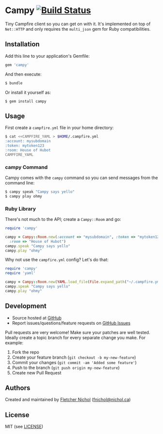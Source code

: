 # <a name="title"></a> Campy [![Build Status](https://secure.travis-ci.org/fnichol/campy.png)](http://travis-ci.org/fnichol/campy)

Tiny Campfire client so you can get on with it. It's implemented on top of
`Net::HTTP` and only requires the `multi_json` gem for Ruby compatibilities.

## <a name="installation"></a> Installation

Add this line to your application's Gemfile:

```ruby
gem 'campy'
```

And then execute:

```bash
$ bundle
```

Or install it yourself as:

```
$ gem install campy
```

## <a name="usage"></a> Usage

First create a `campfire.yml` file in your home directory:

```bash
$ cat <<CAMPFIRE_YAML > $HOME/.campfire.yml
:account: mysubdomain
:token: mytoken123
:room: House of Hubot
CAMPFIRE_YAML
```

### <a name="usage-bin"></a> campy Command

Campy comes with the `campy` command so you can send messages from the
command line:

```bash
$ campy speak "Campy says yello"
$ campy play ohmy
```

### <a name="usage-ruby"></a> Ruby Library

There's not much to the API; create a `Campy::Room` and go:

```ruby
require 'campy'

campy = Campy::Room.new(:account => "mysubdomain", :token => "mytoken123",
  :room => "House of Hubot")
campy.speak "Campy says yello"
campy.play "ohmy"
```

Why not use the `campfire.yml` config? Let's do that:

```ruby
require 'campy'
require 'yaml'

campy = Campy::Room.new(YAML.load_file(File.expand_path("~/.campfire.yml")))
campy.speak "Campy says yello"
campy.play "ohmy"
```

## <a name="development"></a> Development

* Source hosted at [GitHub][repo]
* Report issues/questions/feature requests on [GitHub Issues][issues]

Pull requests are very welcome! Make sure your patches are well tested.
Ideally create a topic branch for every separate change you make. For
example:

1. Fork the repo
2. Create your feature branch (`git checkout -b my-new-feature`)
3. Commit your changes (`git commit -am 'Added some feature'`)
4. Push to the branch (`git push origin my-new-feature`)
5. Create new Pull Request

## <a name="authors"></a> Authors

Created and maintained by [Fletcher Nichol][fnichol] (<fnichol@nichol.ca>)

## <a name="license"></a> License

MIT (see [LICENSE][license])

[license]:      https://github.com/fnichol/campy/blob/master/LICENSE
[fnichol]:      https://github.com/fnichol
[repo]:         https://github.com/fnichol/campy
[issues]:       https://github.com/fnichol/campy/issues
[contributors]: https://github.com/fnichol/campy/contributors
